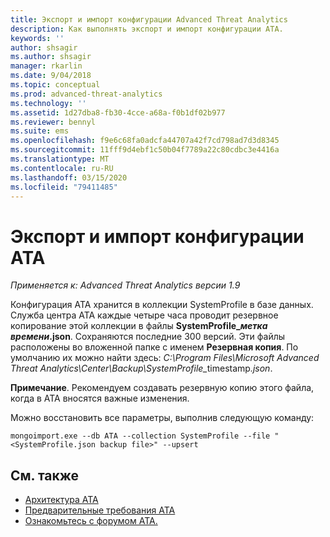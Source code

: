 ```yaml
---
title: Экспорт и импорт конфигурации Advanced Threat Analytics
description: Как выполнять экспорт и импорт конфигурации ATA.
keywords: ''
author: shsagir
ms.author: shsagir
manager: rkarlin
ms.date: 9/04/2018
ms.topic: conceptual
ms.prod: advanced-threat-analytics
ms.technology: ''
ms.assetid: 1d27dba8-fb30-4cce-a68a-f0b1df02b977
ms.reviewer: bennyl
ms.suite: ems
ms.openlocfilehash: f9e6c68fa0adcfa44707a42f7cd798ad7d3d8345
ms.sourcegitcommit: 11fff9d4ebf1c50b04f7789a22c80cdbc3e4416a
ms.translationtype: MT
ms.contentlocale: ru-RU
ms.lasthandoff: 03/15/2020
ms.locfileid: "79411485"
---
```

# <a name="export-and-import-the-ata-configuration"></a>Экспорт и импорт конфигурации ATA

*Применяется к: Advanced Threat Analytics версии 1.9*

Конфигурация ATA хранится в коллекции SystemProfile в базе данных.
Служба центра АТА каждые четыре часа проводит резервное копирование этой коллекции в файлы **SystemProfile_*метка времени*.json**. Сохраняются последние 300 версий.
Эти файлы расположены во вложенной папке с именем **Резервная копия**. По умолчанию их можно найти здесь: <em>C:\Program Files\Microsoft Advanced Threat Analytics\Center\Backup\SystemProfile_</em>timestamp<em>.json</em>. 

**Примечание**. Рекомендуем создавать резервную копию этого файла, когда в ATA вносятся важные изменения.

Можно восстановить все параметры, выполнив следующую команду:

`mongoimport.exe --db ATA --collection SystemProfile --file "<SystemProfile.json backup file>" --upsert`

## <a name="see-also"></a>См. также
- [Архитектура ATA](ata-architecture.md)
- [Предварительные требования ATA](ata-prerequisites.md)
- [Ознакомьтесь с форумом ATA.](https://social.technet.microsoft.com/Forums/security/home?forum=mata)

